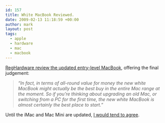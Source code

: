 ```yaml
---
id: 157
title: White MacBook Reviewed.
date: 2009-02-13 11:18:59 +00:00
author: mark
layout: post
tags:
  - apple
  - hardware
  - mac
  - macbook
---
```

[RegHardware review the updated entry-level MacBook](http://www.reghardware.co.uk/2009/02/12/review_laptop_apple_macbook_white/), offering the final judgement:

> _&#8220;In fact, in terms of all-round value for money the new white MacBook might actually be the best buy in the entire Mac range at the moment. So if you’re thinking about upgrading an old Mac, or switching from a PC for the first time, the new white MacBook is almost certainly the best place to start.&#8221;_

Until the iMac and Mac Mini are updated, [I would tend to agree](http://www.sallonoroff.co.uk/blog/2009/01/white/).

